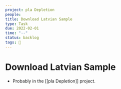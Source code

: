 ```yaml
---
project: pla Depletion
people:
title: Download Latvian Sample
type: Task
due: 2022-02-01
time: "--"
status: backlog
tags: 🚂 
---
```


# Download Latvian Sample

- Probably in the [[pla Depletion]] project.